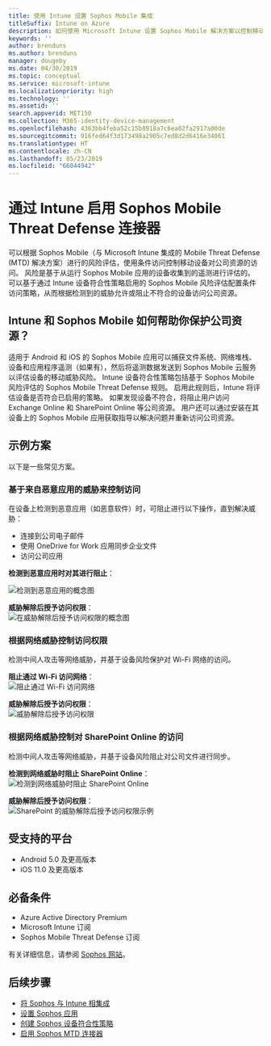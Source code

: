 ```yaml
---
title: 使用 Intune 设置 Sophos Mobile 集成
titleSuffix: Intune on Azure
description: 如何使用 Microsoft Intune 设置 Sophos Mobile 解决方案以控制移动设备对公司资源的访问。
keywords: ''
author: brenduns
ms.author: brenduns
manager: dougeby
ms.date: 04/30/2019
ms.topic: conceptual
ms.service: microsoft-intune
ms.localizationpriority: high
ms.technology: ''
ms.assetid: ''
search.appverid: MET150
ms.collection: M365-identity-device-management
ms.openlocfilehash: 4363bb4feba52c15b8918a7c6ea02fa2917a00de
ms.sourcegitcommit: 916fed64f3d173498a2905c7ed8d2d6416e34061
ms.translationtype: HT
ms.contentlocale: zh-CN
ms.lasthandoff: 05/23/2019
ms.locfileid: "66044942"
---
```

# <a name="sophos-mobile-threat-defense-connector-with-intune"></a>通过 Intune 启用 Sophos Mobile Threat Defense 连接器
可以根据 Sophos Mobile（与 Microsoft Intune 集成的 Mobile Threat Defense (MTD) 解决方案）进行的风险评估，使用条件访问控制移动设备对公司资源的访问。 风险是基于从运行 Sophos Mobile 应用的设备收集到的遥测进行评估的。
可以基于通过 Intune 设备符合性策略启用的 Sophos Mobile 风险评估配置条件访问策略，从而根据检测到的威胁允许或阻止不符合的设备访问公司资源。

## <a name="how-do-intune-and-sophos-mobile-help-protect-your-company-resources"></a>Intune 和 Sophos Mobile 如何帮助你保护公司资源？
适用于 Android 和 iOS 的 Sophos Mobile 应用可以捕获文件系统、网络堆栈、设备和应用程序遥测（如果有），然后将遥测数据发送到 Sophos Mobile 云服务以评估设备的移动威胁风险。
Intune 设备符合性策略包括基于 Sophos Mobile 风险评估的 Sophos Mobile Threat Defense 规则。 启用此规则后，Intune 将评估设备是否符合已启用的策略。 如果发现设备不符合，将阻止用户访问 Exchange Online 和 SharePoint Online 等公司资源。 用户还可以通过安装在其设备上的 Sophos Mobile 应用获取指导以解决问题并重新访问公司资源。  

## <a name="sample-scenarios"></a>示例方案
以下是一些常见方案。  
### <a name="control-access-based-on-threats-from-malicious-apps"></a>基于来自恶意应用的威胁来控制访问
在设备上检测到恶意应用（如恶意软件）时，可阻止进行以下操作，直到解决威胁：
- 连接到公司电子邮件
- 使用 OneDrive for Work 应用同步企业文件
- 访问公司应用

**检测到恶意应用时对其进行阻止**：
 
![检测到恶意应用的概念图](./media/sophos-mtd-connector/sophos_malicious_apps_blocked.png)  

**威胁解除后授予访问权限**：  
![在威胁解除后授予访问权限的概念图](./media/sophos-mtd-connector/sophos_malicious_apps_unblocked.png)

### <a name="control-access-based-on-threat-to-network"></a>根据网络威胁控制访问权限  
检测中间人攻击等网络威胁，并基于设备风险保护对 Wi-Fi 网络的访问。  

**阻止通过 Wi-Fi 访问网络**：  
![阻止通过 Wi-Fi 访问网络](./media/sophos-mtd-connector/sophos_network_wifi_blocked.png)

**威胁解除后授予访问权限**：   
![威胁解除后授予访问权限](./media/sophos-mtd-connector/sophos_network_wifi_unblocked.png)  

### <a name="control-access-to-sharepoint-online-based-on-threat-to-network"></a>根据网络威胁控制对 SharePoint Online 的访问  
检测中间人攻击等网络威胁，并基于设备风险阻止对公司文件进行同步。  

**检测到网络威胁时阻止 SharePoint Online**：   
![检测到网络威胁时阻止 SharePoint Online](./media/sophos-mtd-connector/sophos_network_spo_blocked.png)  

**威胁解除后授予访问权限**：  
![SharePoint 的威胁解除后授予访问权限示例](./media/sophos-mtd-connector/sophos_network_spo_unblocked.png)  

## <a name="supported-platforms"></a>受支持的平台  
- Android 5.0 及更高版本
- iOS 11.0 及更高版本

## <a name="prerequisites"></a>必备条件  
- Azure Active Directory Premium
- Microsoft Intune 订阅 
- Sophos Mobile Threat Defense 订阅

有关详细信息，请参阅 [Sophos 网站](https://www.sophos.com/products/mobile-control)。  

## <a name="next-steps"></a>后续步骤  
- [将 Sophos 与 Intune 相集成](sophos-mtd-connector-integration.md)
- [设置 Sophos 应用](mtd-apps-ios-app-configuration-policy-add-assign.md)
- [创建 Sophos 设备符合性策略](mtd-device-compliance-policy-create.md)
- [启用 Sophos MTD 连接器](mtd-connector-enable.md)
